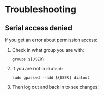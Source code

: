 # Troubleshooting

## Serial access denied

If you get an error about permission access:

1. Check in what group you are with:
    ```shell
    groups ${USER}
    ```

2. If you are not in `dialout`:
    ```shell
    sudo gpasswd --add ${USER} dialout
    ```

3. Then log out and back in to see changes!
